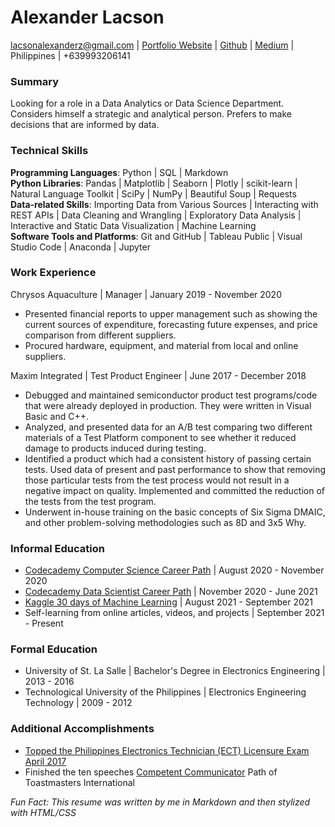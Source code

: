 # Alexander Lacson
lacsonalexanderz@gmail.com | [Portfolio Website](https://max-torch.github.io/) | 
[Github](https://github.com/max-torch) | [Medium](https://lacsonalexanderz.medium.com/) | Philippines | +639993206141

### Summary
Looking for a role in a Data Analytics or Data Science Department. Considers himself a strategic and analytical person. Prefers to make decisions that are informed by data.
### Technical Skills
**Programming Languages**: Python | SQL | Markdown<br>
**Python Libraries**:  Pandas | Matplotlib | Seaborn | Plotly | scikit-learn | Natural Language Toolkit | SciPy | NumPy | Beautiful Soup | Requests
<br>
**Data-related Skills**: Importing Data from Various Sources | Interacting with REST APIs | Data Cleaning and Wrangling | Exploratory Data Analysis | Interactive and Static Data Visualization | Machine Learning<br>
**Software Tools and Platforms**: Git and GitHub | Tableau Public | Visual Studio Code | Anaconda | Jupyter<br>
### Work Experience
Chrysos Aquaculture | Manager | January 2019 - November 2020
* Presented financial reports to upper management such as showing the current sources of expenditure, forecasting future expenses, and price comparison from different suppliers.
* Procured hardware, equipment, and material from local and online suppliers.

Maxim Integrated | Test Product Engineer | June 2017 - December 2018
* Debugged and maintained semiconductor product test programs/code that were already deployed in production. They were written in Visual Basic and C++.
* Analyzed, and presented data for an A/B test comparing two different materials of a Test Platform component to see whether it reduced damage to products induced during testing.
* Identified a product which had a consistent history of passing certain tests. Used data of present and past performance to show that removing those particular tests from the test process would not result in a negative impact on quality. Implemented and committed the reduction of the tests from the test program.
* Underwent in-house training on the basic concepts of Six Sigma DMAIC, and other problem-solving methodologies such as 8D and 3x5 Why.
### Informal Education
* [Codecademy Computer Science Career Path](https://www.codecademy.com/learn/paths/computer-science) | August 2020 - November 2020
* [Codecademy Data Scientist Career Path](https://www.codecademy.com/learn/paths/data-science) | November 2020 - June 2021
* [Kaggle 30 days of Machine Learning](https://www.kaggle.com/thirty-days-of-ml) | August 2021 - September 2021
* Self-learning  from online articles, videos, and projects | September 2021 - Present
### Formal Education
* University of St. La Salle | Bachelor's Degree in Electronics Engineering | 2013 - 2016
* Technological University of the Philippines | Electronics Engineering Technology | 2009 - 2012
### Additional Accomplishments
* [Topped the Philippines Electronics Technician (ECT) Licensure Exam April 2017](https://www.prcboardnews.com/2017/04/top-10-passers-april-2017-ece-ect-board-exam-results.html)
* Finished the ten speeches [Competent Communicator](https://www.nytoastmasters.org/competent-communicator) Path of Toastmasters International

*Fun Fact: This resume was written by me in Markdown and then stylized with HTML/CSS*






